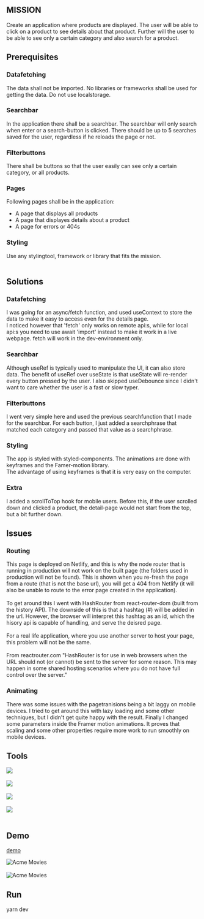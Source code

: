## MISSION

Create an application where products are displayed. The user will be able to click on a product to see details about that product. Further will the user to be able to see only a certain category and also search for a product.

## Prerequisites

### Datafetching

The data shall not be imported.
No libraries or frameworks shall be used for getting the data.
Do not use localstorage.

### Searchbar

In the application there shall be a searchbar.
The searchbar will only search when enter or a search-button is clicked.
There should be up to 5 searches saved for the user, regardless if he reloads the page or not.

### Filterbuttons

There shall be buttons so that the user easily can see only a certain category, or all products.

### Pages

Following pages shall be in the application:

- A page that displays all products
- A page that displayes details about a product
- A page for errors or 404s

### Styling

Use any stylingtool, framework or library that fits the mission.
</br></br>

## Solutions

### Datafetching

I was going for an async/fetch function, and used useContext to store the data to make it easy to access even for the details page.</br>
I noticed however that 'fetch' only works on remote api:s, while for local api:s you need to use await 'import' instead
to make it work in a live webpage. fetch will work in the dev-environment only.

### Searchbar

Although useRef is typically used to manipulate the UI, it can also store data. The benefit of useRef over useState is that useState will re-render every button pressed by the user. I also skipped useDebounce since I didn't want to care whether the user is a fast or slow typer.

### Filterbuttons

I went very simple here and used the previous searchfunction that I made for the searchbar. For each button, I just added a searchphrase that matched each category and passed that value as a searchphrase.

### Styling

The app is styled with styled-components. The animations are done with keyframes and the Famer-motion library.</br>
The advantage of using keyframes is that it is very easy on the computer.

### Extra

I added a scrollToTop hook for mobile users. Before this, if the user scrolled down and clicked a product, the detail-page would not start from the top, but a bit further down.

## Issues

### Routing

This page is deployed on Netlify, and this is why the node router that is running in production will not work on the built page (the folders used in production will not be found). This is shown when you re-fresh the page from a route (that is not the base url), you will get a 404 from Netlify (it will also be unable to route to the error page created in the application).<br/><br/>
To get around this I went with HashRouter from react-router-dom (built from the history API). The downside of this is that a hashtag (#) will be added in the url. However, the browser will interpret this hashtag as an id, which the hisory api is capable of handling, and serve the deisred page.<br/><br/>
For a real life application, where you use another server to host your page, this problem will not be the same.<br/><br/>
From reactrouter.com "HashRouter is for use in web browsers when the URL should not (or cannot) be sent to the server for some reason. This may happen in some shared hosting scenarios where you do not have full control over the server."

### Animating

There was some issues with the pagetranisions being a bit laggy on mobile devices. I tried to get around this with lazy loading and some other techniques, but I didn't get quite happy with the result. Finally I changed some parameters inside the Framer motion animations. It proves that scaling and some other properties require more work to run smoothly on mobile devices.

## Tools

<img align="left" src="https://img.shields.io/badge/-React-white?style=for-the-badge&logo=React&logoColor=#61DAFB"/>
</br>
</br>
<img align="left" src="https://img.shields.io/badge/-TypeScript-white?style=for-the-badge&logo=TypeScript&logoColor=#61DAFB"/>
</br>
</br>
<img align="left" src="https://img.shields.io/badge/-Styled%20Components-white?style=for-the-badge&logo=styled-components&logoColor=DB7093" />
</br>
</br>
<img align="left" src="https://img.shields.io/badge/-Framer-white?style=for-the-badge&logo=framer&logoColor=DB7093" />
</br>
</br>

## Demo

[demo](https://jcomputers.netlify.app// "Joakim Computers")

![Acme Movies](/public/resources/home_02.png "landing page")
</br>
</br>
![Acme Movies](/public/resources/detail_02.png "landing page")

## Run

yarn dev
